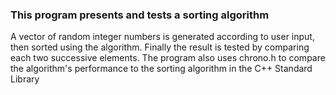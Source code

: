 ### This program presents and tests a sorting algorithm
A vector of random integer numbers is generated according to user input, then sorted using
the algorithm. Finally the result is tested by comparing each two successive elements. The
program also uses chrono.h to compare the algorithm's performance to the sorting algorithm
in the C++ Standard Library
